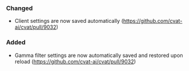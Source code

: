 ### Changed

- Client settings are now saved automatically
  (<https://github.com/cvat-ai/cvat/pull/9032>)

### Added
- Gamma filter settings are now automatically saved and restored upon reload
  (<https://github.com/cvat-ai/cvat/pull/9032>)
